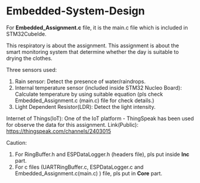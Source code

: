 # Embedded-System-Design

For **Embedded_Assignment.c** file, it is the main.c file which is included in STM32CubeIde.

This respiratory is about the assignment.
This assignment is about the smart monitoring system that determine whether the day is suitable to drying the clothes.

Three sensors used:
1) Rain sensor: Detect the presence of water/raindrops.
2) Internal temperature sensor (included inside STM32 Nucleo Board): Calculate temperature by using suitable equation (pls check Embedded_Assignment.c (main.c) file for check details.)
3) Light Dependent Resistor(LDR): Detect the light intensity.

Internet of Things(IoT):
One of the IoT platform - ThingSpeak has been used for observe the data for this assignment.
Link(Public): https://thingspeak.com/channels/2403015 

Caution:
1. For RingBuffer.h and ESPDataLogger.h (headers file), pls put inside **Inc** part.
2. For c files (UARTRingBuffer.c, ESPDataLogger.c and Embedded_Assignment.c(main.c) ) file, pls put in **Core** part.

